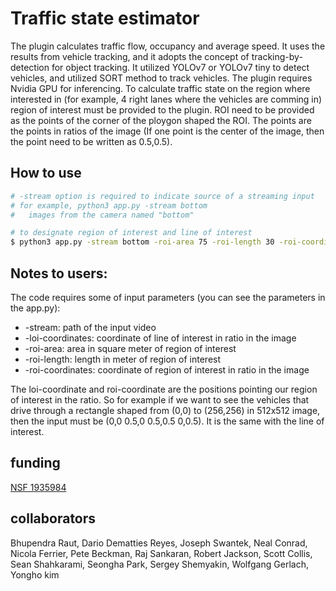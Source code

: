 # Traffic state estimator

The plugin calculates traffic flow, occupancy and average speed. It uses the results from vehicle tracking, and it adopts the concept of tracking-by-detection for object tracking. It utilized YOLOv7 or YOLOv7 tiny to detect vehicles, and utilized SORT method to track vehicles. The plugin requires Nvidia GPU for inferencing. To calculate traffic state on the region where interested in (for example, 4 right lanes where the vehicles are comming in) region of interest must be provided to the plugin. ROI need to be provided as the points of the corner of the ploygon shaped the ROI. The points are the points in ratios of the image (If one point is the center of the image, then the point need to be written as 0.5,0.5).

## How to use

```bash
# -stream option is required to indicate source of a streaming input
# for example, python3 app.py -stream bottom
#   images from the camera named "bottom"

# to designate region of interest and line of interest
$ python3 app.py -stream bottom -roi-area 75 -roi-length 30 -roi-coordinates "0.47265625,1.0 0.6796875,0.859375 0.30078125,0.15625 0.21875,0.16667 0.2265625,0.23958 0.27734375,0.46354 0.3359375,0.671875" -loi-coordinates "0.30078125,0.15625 0.21875,0.16667"
```

## Notes to users:
The code requires some of input parameters (you can see the parameters in the app.py):
-	-stream: path of the input video
-	-loi-coordinates: coordinate of line of interest in ratio in the image
-	-roi-area: area in square meter of region of interest
-	-roi-length: length in meter of region of interest
-	-roi-coordinates: coordinate of region of interest in ratio in the image

The loi-coordinate and roi-coordinate are the positions pointing our region of interest in the ratio. So for example if we want to see the vehicles that drive through a rectangle shaped from (0,0) to (256,256) in 512x512 image, then the input must be (0,0 0.5,0 0.5,0.5 0,0.5). It is the same with the line of interest.

## funding
[NSF 1935984](https://www.nsf.gov/awardsearch/showAward?AWD_ID=1935984)

## collaborators
Bhupendra Raut, Dario Dematties Reyes, Joseph Swantek, Neal Conrad, Nicola Ferrier, Pete Beckman, Raj Sankaran, Robert Jackson, Scott Collis, Sean Shahkarami, Seongha Park, Sergey Shemyakin, Wolfgang Gerlach, Yongho kim
